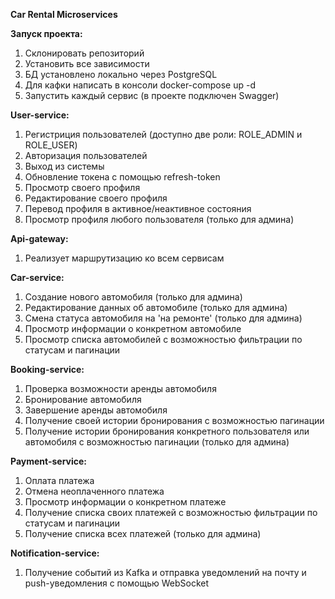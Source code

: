 **Car Rental Microservices**

**Запуск проекта:**
1. Склонировать репозиторий
2. Установить все зависимости
3. БД установлено локально через PostgreSQL
4. Для кафки написать в консоли docker-compose up -d
5. Запустить каждый сервис (в проекте подключен Swagger)

**User-service:**
1. Регистриция пользователей (доступно две роли: ROLE_ADMIN и ROLE_USER)
2. Авторизация пользователей
3. Выход из системы
4. Обновление токена с помощью refresh-token
5. Просмотр своего профиля
6. Редактирование своего профиля
7. Перевод профиля в активное/неактивное состояния
8. Просмотр профиля любого пользователя (только для админа)

**Api-gateway:**
1. Реализует маршрутизацию ко всем сервисам

**Car-service:**
1. Создание нового автомобиля (только для админа)
2. Редактирование данных об автомобиле (только для админа)
3. Смена статуса автомобиля на 'на ремонте' (только для админа)
4. Просмотр информации о конкретном автомобиле
5. Просмотр списка автомобилей с возможностью фильтрации по статусам и пагинации

**Booking-service:**
1. Проверка возможности аренды автомобиля
2. Бронирование автомобиля
3. Завершение аренды автомобиля
4. Получение своей истории бронирования с возможностью пагинации
5. Получение истории бронирования конкретного пользователя или автомобиля с возможностью пагинации (только для админа)

**Payment-service:**
1. Оплата платежа
2. Отмена неоплаченного платежа
3. Просмотр информации о конкретном платеже
4. Получение списка своих платежей с возможностью фильтрации по статусам и пагинации
5. Получение списка всех платежей (только для админа)

**Notification-service:**
1. Получение событий из Kafka и отправка уведомлений на почту и push-уведомления с помощью WebSocket
